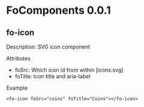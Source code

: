<h1>FoComponents 0.0.1</h1>
<h2>fo-icon</h2>
<p>Description: SVG icon component</p>
<p>Attributes</p>
<ul>
    <li>foSrc: Which icon id from within [icons.svg]</li>
    <li>foTitle: Icon title and aria-label 
</ul>
<p>Example</p>
<code>&lt;fo-icon foSrc="coins" foTitle="Coins"&gt;&lt;/fo-icon&gt;</code>
